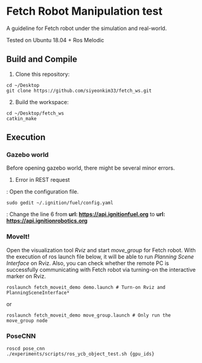 # Fetch Robot Manipulation test 
A guideline for Fetch robot under the simulation and real-world.

Tested on Ubuntu 18.04 + Ros Melodic

## Build and Compile
1. Clone this repository:
~~~
cd ~/Desktop
git clone https://github.com/siyeonkim33/fetch_ws.git
~~~
2. Build the workspace:
~~~
cd ~/Desktop/fetch_ws
catkin_make
~~~

## Execution

### Gazebo world
Before opening gazebo world, there might be several minor errors.

1. Error in REST request

: Open the configuration file.
~~~
sudo gedit ~/.ignition/fuel/config.yaml 
~~~
: Change the line 6 from **url: https://api.ignitionfuel.org** to **url: https://api.ignitionrobotics.org**

### MoveIt!
Open the visualization tool *Rviz* and start *move_group* for Fetch robot. 
With the execution of ros launch file below, it will be able to run *Planning Scene Interface* on Rviz. Also, you can check whether the remote PC is successfully communicating with Fetch robot via turning-on the interactive marker on Rviz.
~~~
roslaunch fetch_moveit_demo demo.launch # Turn-on Rviz and PlanningSceneInterface*
~~~
or
~~~
roslaunch fetch_moveit_demo move_group.launch # Only run the move_group node
~~~
### PoseCNN
~~~
roscd pose_cnn
./experiments/scripts/ros_ycb_object_test.sh {gpu_ids}
~~~
